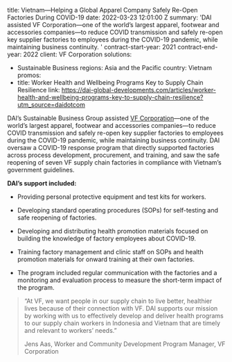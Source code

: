 
title: Vietnam—Helping a Global Apparel Company Safely Re-Open Factories During COVID-19
date: 2022-03-23 12:01:00 Z
summary: 'DAI assisted VF Corporation—one of the world’s largest apparel, footwear
  and accessories companies—to reduce COVID transmission and safely re-open key supplier
  factories to employees during the COVID-19 pandemic, while maintaining business
  continuity. '
contract-start-year: 2021
contract-end-year: 2022
client: VF Corporation
solutions:
- Sustainable Business
regions: Asia and the Pacific
country: Vietnam
promos:
- title: Worker Health and Wellbeing Programs Key to Supply Chain Resilience
  link: https://dai-global-developments.com/articles/worker-health-and-wellbeing-programs-key-to-supply-chain-resilience?utm_source=daidotcom


DAI’s Sustainable Business Group assisted [VF Corporation](https://www.vfc.com/)—one of the world’s largest apparel, footwear and accessories companies—to reduce COVID transmission and safely re-open key supplier factories to employees during the COVID-19 pandemic, while maintaining business continuity. DAI oversaw a COVID-19 response program that directly supported factories across process development, procurement, and training, and saw the safe reopening of seven VF supply chain factories in compliance with Vietnam’s government guidelines.

**DAI’s support included:**

* Providing personal protective equipment and test kits for workers.

* Developing standard operating procedures (SOPs) for self-testing and safe reopening of factories.

* Developing and distributing health promotion materials focused on building the knowledge of factory employees about COVID-19.

* Training factory management and clinic staff on SOPs and health promotion materials for onward training at their own factories.

* The program included regular communication with the factories and a monitoring and evaluation process to measure the short-term impact of the program.

> “At VF, we want people in our supply chain to live better, healthier lives because of their connection with VF. DAI supports our mission by working with us to effectively develop and deliver health programs to our supply chain workers in Indonesia and Vietnam that are timely and relevant to workers’ needs.”
>
> Jens Aas, Worker and Community Development Program Manager, VF Corporation
